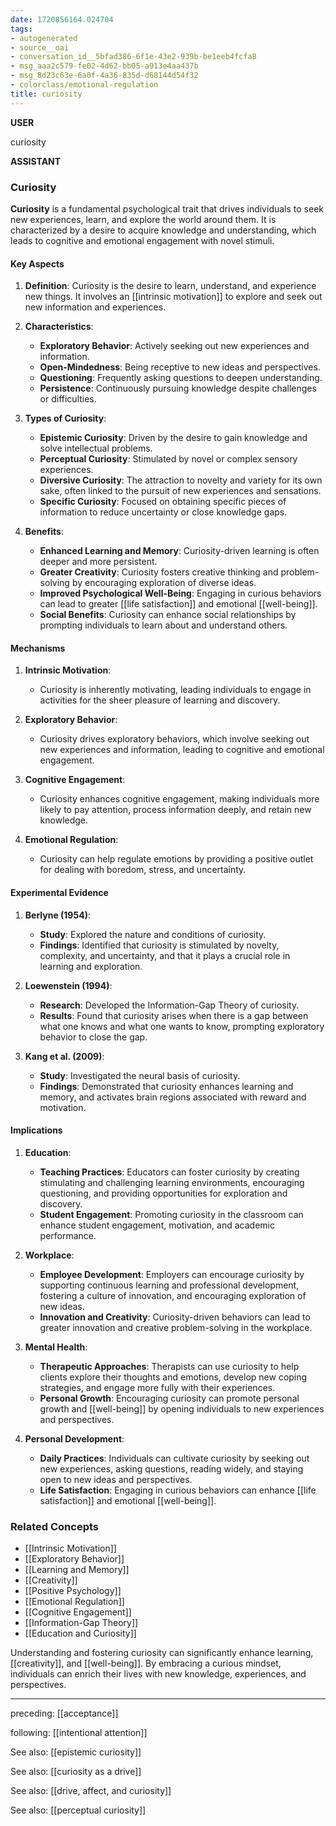 ```yaml
---
date: 1720856164.024704
tags:
- autogenerated
- source__oai
- conversation_id__5bfad386-6f1e-43e2-939b-be1eeb4fcfa8
- msg_aaa2c579-fe02-4d62-bb05-a913e4aa437b
- msg_8d23c63e-6a0f-4a36-835d-d68144d54f32
- colorclass/emotional-regulation
title: curiosity
---
```


**USER**

curiosity


**ASSISTANT**

### Curiosity

**Curiosity** is a fundamental psychological trait that drives individuals to seek new experiences, learn, and explore the world around them. It is characterized by a desire to acquire knowledge and understanding, which leads to cognitive and emotional engagement with novel stimuli.

#### Key Aspects

1. **Definition**:
   Curiosity is the desire to learn, understand, and experience new things. It involves an [[intrinsic motivation]] to explore and seek out new information and experiences.

2. **Characteristics**:
   - **Exploratory Behavior**: Actively seeking out new experiences and information.
   - **Open-Mindedness**: Being receptive to new ideas and perspectives.
   - **Questioning**: Frequently asking questions to deepen understanding.
   - **Persistence**: Continuously pursuing knowledge despite challenges or difficulties.

3. **Types of Curiosity**:
   - **Epistemic Curiosity**: Driven by the desire to gain knowledge and solve intellectual problems.
   - **Perceptual Curiosity**: Stimulated by novel or complex sensory experiences.
   - **Diversive Curiosity**: The attraction to novelty and variety for its own sake, often linked to the pursuit of new experiences and sensations.
   - **Specific Curiosity**: Focused on obtaining specific pieces of information to reduce uncertainty or close knowledge gaps.

4. **Benefits**:
   - **Enhanced Learning and Memory**: Curiosity-driven learning is often deeper and more persistent.
   - **Greater Creativity**: Curiosity fosters creative thinking and problem-solving by encouraging exploration of diverse ideas.
   - **Improved Psychological Well-Being**: Engaging in curious behaviors can lead to greater [[life satisfaction]] and emotional [[well-being]].
   - **Social Benefits**: Curiosity can enhance social relationships by prompting individuals to learn about and understand others.

#### Mechanisms

1. **Intrinsic Motivation**:
   - Curiosity is inherently motivating, leading individuals to engage in activities for the sheer pleasure of learning and discovery.

2. **Exploratory Behavior**:
   - Curiosity drives exploratory behaviors, which involve seeking out new experiences and information, leading to cognitive and emotional engagement.

3. **Cognitive Engagement**:
   - Curiosity enhances cognitive engagement, making individuals more likely to pay attention, process information deeply, and retain new knowledge.

4. **Emotional Regulation**:
   - Curiosity can help regulate emotions by providing a positive outlet for dealing with boredom, stress, and uncertainty.

#### Experimental Evidence

1. **Berlyne (1954)**:
   - **Study**: Explored the nature and conditions of curiosity.
   - **Findings**: Identified that curiosity is stimulated by novelty, complexity, and uncertainty, and that it plays a crucial role in learning and exploration.

2. **Loewenstein (1994)**:
   - **Research**: Developed the Information-Gap Theory of curiosity.
   - **Results**: Found that curiosity arises when there is a gap between what one knows and what one wants to know, prompting exploratory behavior to close the gap.

3. **Kang et al. (2009)**:
   - **Study**: Investigated the neural basis of curiosity.
   - **Findings**: Demonstrated that curiosity enhances learning and memory, and activates brain regions associated with reward and motivation.

#### Implications

1. **Education**:
   - **Teaching Practices**: Educators can foster curiosity by creating stimulating and challenging learning environments, encouraging questioning, and providing opportunities for exploration and discovery.
   - **Student Engagement**: Promoting curiosity in the classroom can enhance student engagement, motivation, and academic performance.

2. **Workplace**:
   - **Employee Development**: Employers can encourage curiosity by supporting continuous learning and professional development, fostering a culture of innovation, and encouraging exploration of new ideas.
   - **Innovation and Creativity**: Curiosity-driven behaviors can lead to greater innovation and creative problem-solving in the workplace.

3. **Mental Health**:
   - **Therapeutic Approaches**: Therapists can use curiosity to help clients explore their thoughts and emotions, develop new coping strategies, and engage more fully with their experiences.
   - **Personal Growth**: Encouraging curiosity can promote personal growth and [[well-being]] by opening individuals to new experiences and perspectives.

4. **Personal Development**:
   - **Daily Practices**: Individuals can cultivate curiosity by seeking out new experiences, asking questions, reading widely, and staying open to new ideas and perspectives.
   - **Life Satisfaction**: Engaging in curious behaviors can enhance [[life satisfaction]] and emotional [[well-being]].

### Related Concepts

- [[Intrinsic Motivation]]
- [[Exploratory Behavior]]
- [[Learning and Memory]]
- [[Creativity]]
- [[Positive Psychology]]
- [[Emotional Regulation]]
- [[Cognitive Engagement]]
- [[Information-Gap Theory]]
- [[Education and Curiosity]]

Understanding and fostering curiosity can significantly enhance learning, [[creativity]], and [[well-being]]. By embracing a curious mindset, individuals can enrich their lives with new knowledge, experiences, and perspectives.


---

preceding: [[acceptance]]  


following: [[intentional attention]]

See also: [[epistemic curiosity]]


See also: [[curiosity as a drive]]


See also: [[drive, affect, and curiosity]]


See also: [[perceptual curiosity]]